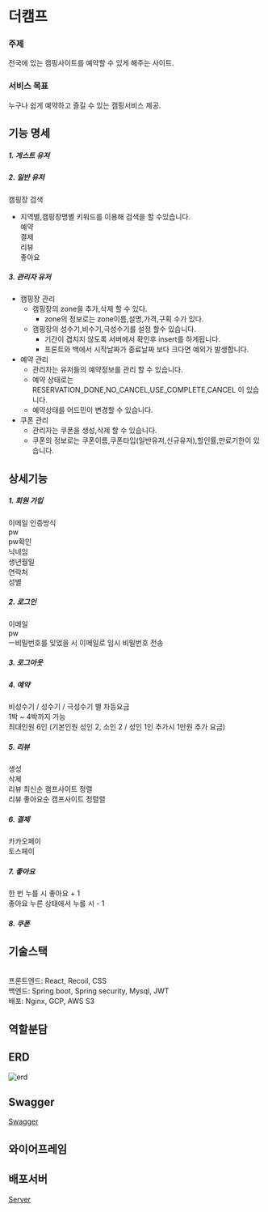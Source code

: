 # 더캠프

### 주제
전국에 있는 캠핑사이트를 예약할 수 있게 해주는 사이트.


### 서비스 목표 
누구나 쉽게 예약하고 즐길 수 있는 캠핑서비스 제공.




## **기능 명세**

##### 1. 게스트 유저


##### 2. 일반 유저 
캠핑장 검색
- 지역별,캠핑장명별 키워드를 이용해 검색을 할 수있습니다.
<br>예약
<br>결제
<br>리뷰
<br>좋아요

##### 3. 관리자 유저
- 캠핑장 관리
    - 캠핑장의 zone을 추가,삭제 할 수 있다.
        - zone의 정보로는 zone이름,설명,가격,구획 수가 있다.
    - 캠핑장의 성수기,비수기,극성수기를 설정 할수 있습니다.
        - 기간이 겹치지 않도록 서버에서 확인후 insert를 하게됩니다.
        - 프론트와 백에서 시작날짜가 종료날짜 보다 크다면 예외가 발생합니다.
- 예약 관리
    - 관리자는 유저들의 예약정보를 관리 할 수 있습니다.
    - 예약 상태로는  RESERVATION_DONE,NO_CANCEL,USE_COMPLETE,CANCEL  이 있습니다.
    - 예약상태를 어드민이 변경할 수 있습니다.
- 쿠폰 관리
    - 관리자는 쿠폰을 생성,삭제 할 수 있습니다.
    - 쿠폰의 정보로는 쿠폰이름,쿠폰타입(일반유저,신규유저),할인률,만료기한이 있습니다.





## **상세기능**

##### 1. 회원 가입
이메일 인증방식
<br>pw
<br>pw확인
<br>닉네임
<br>생년월일
<br>연락처
<br>성별

##### 2. 로그인
이메일
<br>pw
<br>ㅡ비밀번호를 잊었을 시 이메일로 임시 비밀번호 전송

##### 3. 로그아웃

##### 4. 예약
비성수기 / 성수기 / 극성수기 별 차등요금
<br>1박 ~ 4박까지 가능
<br>최대인원 6인 (기본인원 성인 2, 소인 2 / 성인 1인 추가시 1만원 추가 요금)


##### 5. 리뷰
생성
<br>삭제
<br>리뷰 최신순 캠프사이트 정렬
<br>리뷰 좋아요순 캠프사이트 정렬렬

##### 6. 결제
카카오페이
<br>토스페이

##### 7. 좋아요
한 번 누를 시 좋아요 + 1
<br>좋아요 누른 상태에서 누를 시 - 1

##### 8. 쿠폰




## **기술스택**

<br>프론트엔드: React, Recoil, CSS
<br>백엔드: Spring boot, Spring security, Mysql, JWT
<br>배포: Nginx, GCP, AWS S3



## **역할분담**


## ERD
![erd](/uploads/ec37d7d3947c462a52cabbc4a3a043c6/erd.png)

## Swagger
[Swagger](http://localhost:8080/swagger-ui/index.html)

## 와이어프레임

## 배포서버
[Server](34.64.252.205)

